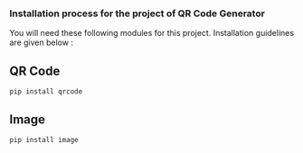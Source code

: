 ### Installation process for the project of QR Code Generator
<p>You will need these following modules for this project. Installation guidelines are given below :</p>

## QR Code
``` 
pip install qrcode
```
## Image
```
pip install image
```
